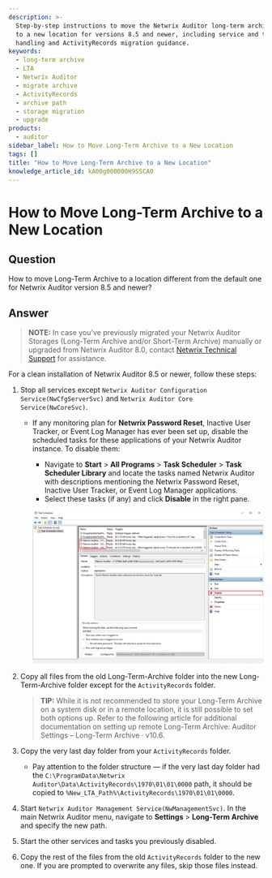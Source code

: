 ```yaml
---
description: >-
  Step-by-step instructions to move the Netwrix Auditor long-term archive (LTA)
  to a new location for versions 8.5 and newer, including service and task
  handling and ActivityRecords migration guidance.
keywords:
  - long-term archive
  - LTA
  - Netwrix Auditor
  - migrate archive
  - ActivityRecords
  - archive path
  - storage migration
  - upgrade
products:
  - auditor
sidebar_label: How to Move Long-Term Archive to a New Location
tags: []
title: "How to Move Long-Term Archive to a New Location"
knowledge_article_id: kA00g000000H9SSCA0
---
```


# How to Move Long-Term Archive to a New Location

## Question

How to move Long-Term Archive to a location different from the default one for Netwrix Auditor version 8.5 and newer?

## Answer

> **NOTE:** In case you've previously migrated your Netwrix Auditor Storages (Long-Term Archive and/or Short-Term Archive) manually or upgraded from Netwrix Auditor 8.0, contact [Netwrix Technical Support](https://www.netwrix.com/support.html) for assistance.

For a clean installation of Netwrix Auditor 8.5 or newer, follow these steps:

1. Stop all services except `Netwrix Auditor Configuration Service(NwCfgServerSvc)` and `Netwrix Auditor Core Service(NwCoreSvc)`.
   - If any monitoring plan for **Netwrix Password Reset**, Inactive User Tracker, or Event Log Manager has ever been set up, disable the scheduled tasks for these applications of your Netwrix Auditor instance. To disable them:
     - Navigate to **Start** > **All Programs** > **Task Scheduler** > **Task Scheduler Library** and locate the tasks named Netwrix Auditor with descriptions mentioning the Netwrix Password Reset, Inactive User Tracker, or Event Log Manager applications.
     - Select these tasks (if any) and click **Disable** in the right pane.
     
     ![lta_mig_1.png](images/ka04u00000117ad_0EM4u000008LFeu.png)

2. Copy all files from the old Long-Term-Archive folder into the new Long-Term-Archive folder except for the `ActivityRecords` folder.

   > **TIP:** While it is not recommended to store your Long-Term Archive on a system disk or in a remote location, it is still possible to set both options up. Refer to the following article for additional documentation on setting up remote Long-Term Archive: Auditor Settings – Long-Term Archive · v10.6.

3. Copy the very last day folder from your `ActivityRecords` folder.
   - Pay attention to the folder structure — if the very last day folder had the `C:\ProgramData\Netwrix Auditor\Data\ActivityRecords\1970\01\01\0000` path, it should be copied to `%New_LTA_Path%\ActivityRecords\1970\01\01\0000`.

4. Start `Netwrix Auditor Management Service(NwManagementSvc)`. In the main Netwrix Auditor menu, navigate to **Settings** > **Long-Term Archive** and specify the new path.

5. Start the other services and tasks you previously disabled.

6. Copy the rest of the files from the old `ActivityRecords` folder to the new one. If you are prompted to overwrite any files, skip those files instead.
